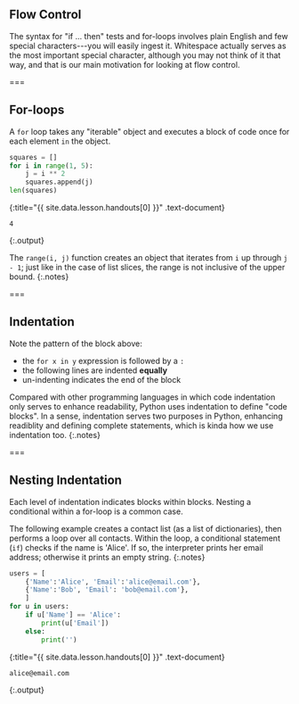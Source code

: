 ---
---

## Flow Control

The syntax for "if ... then" tests and for-loops involves plain
English and few special characters---you will easily ingest
it. Whitespace actually serves as the most important special
character, although you may not think of it that way, and that is our
main motivation for looking at flow control.

===

## For-loops

A `for` loop takes any "iterable" object and executes a block of code
once for each element `in` the object.



~~~python
squares = []
for i in range(1, 5):
    j = i ** 2
    squares.append(j)
len(squares)
~~~
{:title="{{ site.data.lesson.handouts[0] }}" .text-document}


~~~
4
~~~
{:.output}


The `range(i, j)` function creates an object that iterates from `i` up
through `j - 1`; just like in the case of list slices, the range is
not inclusive of the upper bound.
{:.notes}

===

## Indentation

Note the pattern of the block above:

- the `for x in y` expression is followed by a `:`
- the following lines are indented **equally**
- un-indenting indicates the end of the block

Compared with other programming languages in which code indentation
only serves to enhance readability, Python uses indentation to define
"code blocks". In a sense, indentation serves two purposes in Python,
enhancing readiblity and defining complete statements, which is kinda
how we use indentation too.
{:.notes}

===

## Nesting Indentation

Each level of indentation indicates blocks within blocks. Nesting a
conditional within a for-loop is a common case.

The following example creates a contact list (as a list of
dictionaries), then performs a loop over all contacts. Within the
loop, a conditional statement (`if`) checks if the name is 'Alice'. If
so, the interpreter prints her email address; otherwise it prints an
empty string.
{:.notes}



~~~python
users = [
    {'Name':'Alice', 'Email':'alice@email.com'},
    {'Name':'Bob', 'Email': 'bob@email.com'},
    ]
for u in users:
    if u['Name'] == 'Alice':
        print(u['Email'])
    else:
        print('')
~~~
{:title="{{ site.data.lesson.handouts[0] }}" .text-document}


~~~
alice@email.com
~~~
{:.output}

